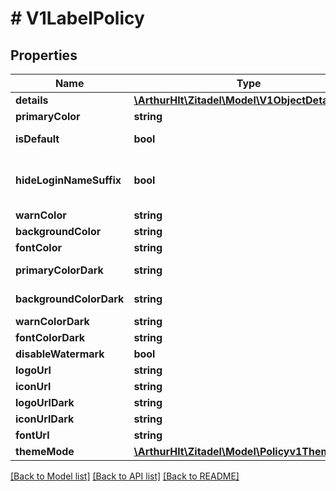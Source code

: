 # # V1LabelPolicy

## Properties

Name | Type | Description | Notes
------------ | ------------- | ------------- | -------------
**details** | [**\ArthurHlt\Zitadel\Model\V1ObjectDetails**](V1ObjectDetails.md) |  | [optional]
**primaryColor** | **string** | hex value for primary color | [optional]
**isDefault** | **bool** | defines if the organization&#39;s admin changed the policy | [optional]
**hideLoginNameSuffix** | **bool** | hides the org suffix on the login form if the scope \&quot;urn:zitadel:iam:org:domain:primary:{domainname}\&quot; is set | [optional]
**warnColor** | **string** | hex value for warn color | [optional]
**backgroundColor** | **string** | hex value for background color | [optional]
**fontColor** | **string** | hex value for font color | [optional]
**primaryColorDark** | **string** | hex value for the primary color dark theme | [optional]
**backgroundColorDark** | **string** | hex value for background color dark theme | [optional]
**warnColorDark** | **string** | hex value for warning color dark theme | [optional]
**fontColorDark** | **string** | hex value for font color dark theme | [optional]
**disableWatermark** | **bool** |  | [optional]
**logoUrl** | **string** | hex value for font color dark theme | [optional]
**iconUrl** | **string** | hex value for font color dark theme | [optional]
**logoUrlDark** | **string** | hex value for font color dark theme | [optional]
**iconUrlDark** | **string** | hex value for font color dark theme | [optional]
**fontUrl** | **string** |  | [optional]
**themeMode** | [**\ArthurHlt\Zitadel\Model\Policyv1ThemeMode**](Policyv1ThemeMode.md) |  | [optional]

[[Back to Model list]](../../README.md#models) [[Back to API list]](../../README.md#endpoints) [[Back to README]](../../README.md)
